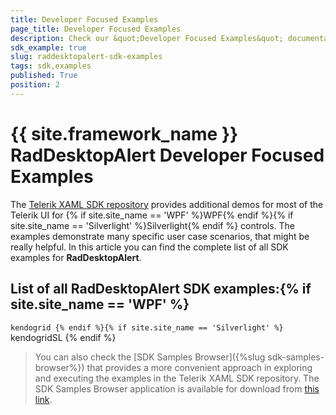 ```yaml
---
title: Developer Focused Examples
page_title: Developer Focused Examples
description: Check our &quot;Developer Focused Examples&quot; documentation article for the RadDesktopAlert {{ site.framework_name }} control.
sdk_example: true
slug: raddesktopalert-sdk-examples
tags: sdk,examples
published: True
position: 2
---
```


# {{ site.framework_name }} RadDesktopAlert Developer Focused Examples

The [Telerik XAML SDK repository](https://github.com/telerik/xaml-sdk/tree/master/) provides additional demos for most of the Telerik UI for {% if site.site_name == 'WPF' %}WPF{% endif %}{% if site.site_name == 'Silverlight' %}Silverlight{% endif %} controls. The examples demonstrate many specific user case scenarios, that might be really helpful. In this article you can find the complete list of all SDK examples for __RadDesktopAlert__.

## List of all RadDesktopAlert SDK examples:{% if site.site_name == 'WPF' %}
``kendogrid
{% endif %}{% if site.site_name == 'Silverlight' %}
``kendogridSL
{% endif %}

>You can also check the [SDK Samples Browser]({%slug sdk-samples-browser%}) that provides a more convenient approach in exploring and executing the examples in the Telerik XAML SDK repository. The SDK Samples Browser application is available for download from [this link](https://demos.telerik.com/xaml-sdkbrowser/).
